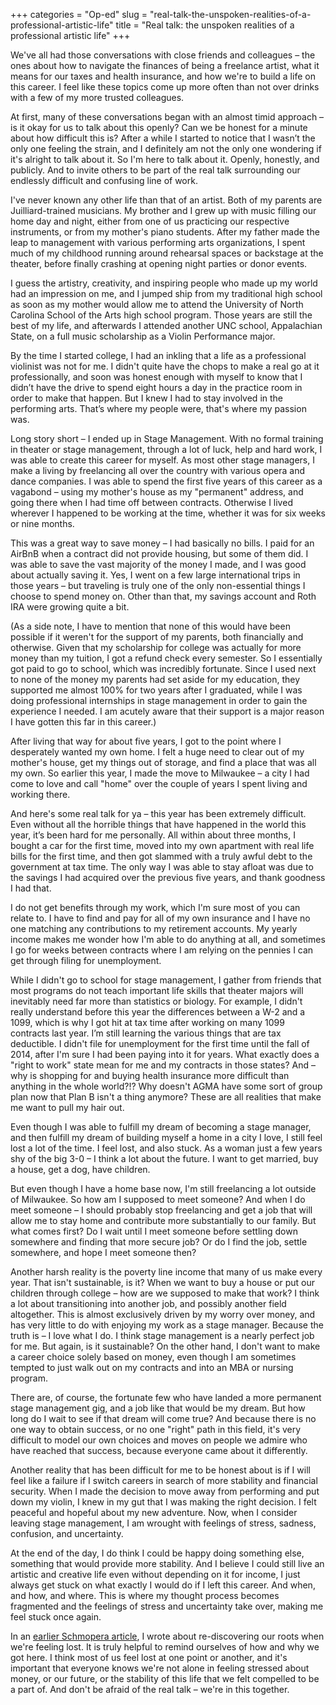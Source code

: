 +++
categories = "Op-ed"
slug = "real-talk-the-unspoken-realities-of-a-professional-artistic-life"
title = "Real talk: the unspoken realities of a professional artistic life"
+++

We've all had those conversations with close friends and colleagues – the ones about how to navigate the finances of being a freelance artist, what it means for our taxes and health insurance, and how we're to build a life on this career. I feel like these topics come up more often than not over drinks with a few of my more trusted colleagues. 

At first, many of these conversations began with an almost timid approach – is it okay for us to talk about this openly? Can we be honest for a minute about how difficult this is? After a while I started to notice that I wasn’t the only one feeling the strain, and I definitely am not the only one wondering if it's alright to talk about it. So I'm here to talk about it. Openly, honestly, and publicly. And to invite others to be part of the real talk surrounding our endlessly difficult and confusing line of work. 

I've never known any other life than that of an artist. Both of my parents are Juilliard-trained musicians. My brother and I grew up with music filling our home day and night, either from one of us practicing our respective instruments, or from my mother's piano students. After my father made the leap to management with various performing arts organizations, I spent much of my childhood running around rehearsal spaces or backstage at the theater, before finally crashing at opening night parties or donor events.

I guess the artistry, creativity, and inspiring people who made up my world had an impression on me, and I jumped ship from my traditional high school as soon as my mother would allow me to attend the University of North Carolina School of the Arts high school program. Those years are still the best of my life, and afterwards I attended another UNC school, Appalachian State, on a full music scholarship as a Violin Performance major. 

By the time I started college, I had an inkling that a life as a professional violinist was not for me. I didn't quite have the chops to make a real go at it professionally, and soon was honest enough with myself to know that I didn’t have the drive to spend eight hours a day in the practice room in order to make that happen. But I knew I had to stay involved in the performing arts. That’s where my people were, that's where my passion was. 

Long story short – I ended up in Stage Management. With no formal training in theater or stage management, through a lot of luck, help and hard work, I was able to create this career for myself. As most other stage managers, I make a living by freelancing all over the country with various opera and dance companies. I was able to spend the first five years of this career as a vagabond – using my mother's house as my "permanent" address, and going there when I had time off between contracts. Otherwise I lived wherever I happened to be working at the time, whether it was for six weeks or nine months. 

This was a great way to save money – I had basically no bills. I paid for an AirBnB when a contract did not provide housing, but some of them did. I was able to save the vast majority of the money I made, and I was good about actually saving it. Yes, I went on a few large international trips in those years – but traveling is truly one of the only non-essential things I choose to spend money on. Other than that, my savings account and Roth IRA were growing quite a bit. 

(As a side note, I have to mention that none of this would have been possible if it weren't for the support of my parents, both financially and otherwise. Given that my scholarship for college was actually for more money than my tuition, I got a refund check every semester. So I essentially got paid to go to school, which was incredibly fortunate. Since I used next to none of the money my parents had set aside for my education, they supported me almost 100% for two years after I graduated, while I was doing professional internships in stage management in order to gain the experience I needed. I am acutely aware that their support is a major reason I have gotten this far in this career.)

After living that way for about five years, I got to the point where I desperately wanted my own home. I felt a huge need to clear out of my mother's house, get my things out of storage, and find a place that was all my own. So earlier this year, I made the move to Milwaukee – a city I had come to love and call "home" over the couple of years I spent living and working there. 

And here's some real talk for ya – this year has been extremely difficult. Even without all the horrible things that have happened in the world this year, it’s been hard for me personally. All within about three months, I bought a car for the first time, moved into my own apartment with real life bills for the first time, and then got slammed with a truly awful debt to the government at tax time. The only way I was able to stay afloat was due to the savings I had acquired over the previous five years, and thank goodness I had that. 

I do not get benefits through my work, which I'm sure most of you can relate to. I have to find and pay for all of my own insurance and I have no one matching any contributions to my retirement accounts. My yearly income makes me wonder how I'm able to do anything at all, and sometimes I go for weeks between contracts where I am relying on the pennies I can get through filing for unemployment. 

While I didn't go to school for stage management, I gather from friends that most programs do not teach important life skills that theater majors will inevitably need far more than statistics or biology. For example, I didn't really understand before this year the differences between a W-2 and a 1099, which is why I got hit at tax time after working on many 1099 contracts last year. I’m still learning the various things that are tax deductible. I didn't file for unemployment for the first time until the fall of 2014, after I'm sure I had been paying into it for years. What exactly does a "right to work" state mean for me and my contracts in those states? And – why is shopping for and buying health insurance more difficult than anything in the whole world?!? Why doesn't AGMA have some sort of group plan now that Plan B isn't a thing anymore? These are all realities that make me want to pull my hair out. 

Even though I was able to fulfill my dream of becoming a stage manager, and then fulfill my dream of building myself a home in a city I love, I still feel lost a lot of the time. I feel lost, and also stuck. As a woman just a few years shy of the big 3-0 – I think a lot about the future. I want to get married, buy a house, get a dog, have children. 

But even though I have a home base now, I'm still freelancing a lot outside of Milwaukee. So how am I supposed to meet someone? And when I do meet someone – I should probably stop freelancing and get a job that will allow me to stay home and contribute more substantially to our family. But what comes first? Do I wait until I meet someone before settling down somewhere and finding that more secure job? Or do I find the job, settle somewhere, and hope I meet someone then?

Another harsh reality is the poverty line income that many of us make every year. That isn't sustainable, is it? When we want to buy a house or put our children through college – how are we supposed to make that work? I think a lot about transitioning into another job, and possibly another field altogether. This is almost exclusively driven by my worry over money, and has very little to do with enjoying my work as a stage manager. Because the truth is – I love what I do. I think stage management is a nearly perfect job for me. But again, is it sustainable? On the other hand, I don't want to make a career choice solely based on money, even though I am sometimes tempted to just walk out on my contracts and into an MBA or nursing program. 

There are, of course, the fortunate few who have landed a more permanent stage management gig, and a job like that would be my dream. But how long do I wait to see if that dream will come true? And because there is no one way to obtain success, or no one "right" path in this field, it's very difficult to model our own choices and moves on people we admire who have reached that success, because everyone came about it differently. 

Another reality that has been difficult for me to be honest about is if I will feel like a failure if I switch careers in search of more stability and financial security. When I made the decision to move away from performing and put down my violin, I knew in my gut that I was making the right decision. I felt peaceful and hopeful about my new adventure. Now, when I consider leaving stage management, I am wrought with feelings of stress, sadness, confusion, and uncertainty. 

At the end of the day, I do think I could be happy doing something else, something that would provide more stability. And I believe I could still live an artistic and creative life even without depending on it for income, I just always get stuck on what exactly I would do if I left this career. And when, and how, and where. This is where my thought process becomes fragmented and the feelings of stress and uncertainty take over, making me feel stuck once again. 

In an [earlier Schmopera article](/when-lost-find-roots/), I wrote about re-discovering our roots when we're feeling lost. It is truly helpful to remind ourselves of how and why we got here. I think most of us feel lost at one point or another, and it's important that everyone knows we're not alone in feeling stressed about money, or our future, or the stability of this life that we felt compelled to be a part of. And don't be afraid of the real talk – we're in this together.
